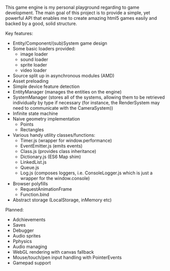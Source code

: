 This game engine is my personal playground regarding to game development. The main goal of this project is to provide
a simple, yet powerful API that enables me to create amazing html5 games easily and backed by a good, solid structure.

Key features:
 - Entity/Component/(sub)System game design
 - Some basic loaders provided:
     - image loader
     - sound loader
     - sprite loader
     - video loader     
 - Source split up in asynchronous modules (AMD)
 - Asset preloading
 - Simple device feature detection
 - EntityManager (manages the entities on the engine)
 - SystemManager (stores all of the systems, allowing them to be retrieved individually by type if necessary (for instance, the RenderSystem may need to communicate with the CameraSystem))
 - Infinite state machine
 - Naive geometry implementation
     - Points
     - Rectangles
 - Various handy utility classes/functions:
     - Timer.js (wrapper for window.performance)
     - EventEmitter.js (emits events)
     - Class.js (provides class inheritance)
     - Dictionary.js (ES6 Map shim)
     - LinkedList.js
     - Queue.js 
     - Log.js (composes loggers, i.e. ConsoleLogger.js which is just a wrapper for the window.console)
  - Browser polyfills
     - RequestAnimationFrame
     - Function.bind
  - Abstract storage (LocalStorage, inMemory etc)

 Planned:
 - Adchievements
 - Saves
 - Debugger
 - Audio sprites
 - Pphysics
 - Audio managing
 - WebGL rendering with canvas fallback
 - Mouse/touch/pen input handling with PointerEvents 
 - Gamepad support